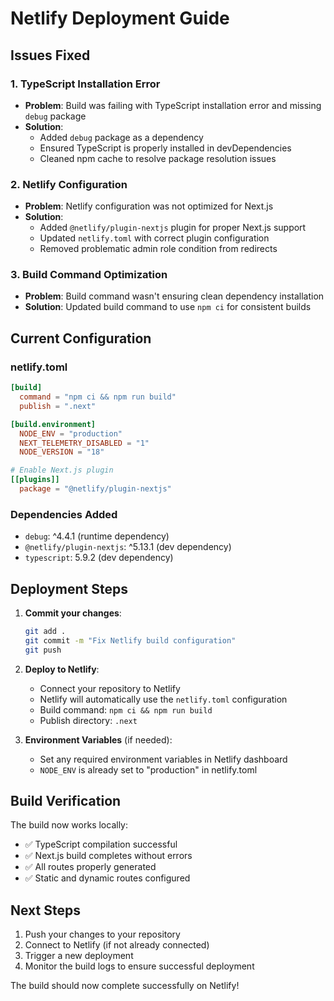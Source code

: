 # Netlify Deployment Guide

## Issues Fixed

### 1. TypeScript Installation Error
- **Problem**: Build was failing with TypeScript installation error and missing `debug` package
- **Solution**: 
  - Added `debug` package as a dependency
  - Ensured TypeScript is properly installed in devDependencies
  - Cleaned npm cache to resolve package resolution issues

### 2. Netlify Configuration
- **Problem**: Netlify configuration was not optimized for Next.js
- **Solution**:
  - Added `@netlify/plugin-nextjs` plugin for proper Next.js support
  - Updated `netlify.toml` with correct plugin configuration
  - Removed problematic admin role condition from redirects

### 3. Build Command Optimization
- **Problem**: Build command wasn't ensuring clean dependency installation
- **Solution**: Updated build command to use `npm ci` for consistent builds

## Current Configuration

### netlify.toml
```toml
[build]
  command = "npm ci && npm run build"
  publish = ".next"

[build.environment]
  NODE_ENV = "production"
  NEXT_TELEMETRY_DISABLED = "1"
  NODE_VERSION = "18"

# Enable Next.js plugin
[[plugins]]
  package = "@netlify/plugin-nextjs"
```

### Dependencies Added
- `debug`: ^4.4.1 (runtime dependency)
- `@netlify/plugin-nextjs`: ^5.13.1 (dev dependency)
- `typescript`: 5.9.2 (dev dependency)

## Deployment Steps

1. **Commit your changes**:
   ```bash
   git add .
   git commit -m "Fix Netlify build configuration"
   git push
   ```

2. **Deploy to Netlify**:
   - Connect your repository to Netlify
   - Netlify will automatically use the `netlify.toml` configuration
   - Build command: `npm ci && npm run build`
   - Publish directory: `.next`

3. **Environment Variables** (if needed):
   - Set any required environment variables in Netlify dashboard
   - `NODE_ENV` is already set to "production" in netlify.toml

## Build Verification

The build now works locally:
- ✅ TypeScript compilation successful
- ✅ Next.js build completes without errors
- ✅ All routes properly generated
- ✅ Static and dynamic routes configured

## Next Steps

1. Push your changes to your repository
2. Connect to Netlify (if not already connected)
3. Trigger a new deployment
4. Monitor the build logs to ensure successful deployment

The build should now complete successfully on Netlify!

